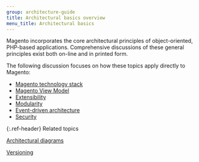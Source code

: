 ```yaml
---
group: architecture-guide
title: Architectural basics overview
menu_title: Architectural basics
---
```


Magento incorporates the core architectural principles of object-oriented, PHP-based applications. Comprehensive discussions of these general principles exist both on-line and in printed form.

The following discussion focuses on how these topics apply directly to Magento:

*  [Magento technology stack]({{page.baseurl}}/install-gde/system-requirements.html)
*  [Magento View Model]({{page.baseurl}}/extension-dev-guide/view-models.html)
*  [Extensibility]({{page.baseurl}}/architecture/extensibility.html)
*  [Modularity]({{page.baseurl}}/architecture/extensibility.html#modularity)
*  [Event-driven architecture]({{page.baseurl}}/extension-dev-guide/events-and-observers.html)
*  [Security]({{page.baseurl}}/architecture/security_intro.html)

{:.ref-header}
Related topics

[Architectural diagrams]({{page.baseurl}}/architecture/archi_perspectives/arch_diagrams.html)

[Versioning]({{page.baseurl}}/extension-dev-guide/versioning/)
